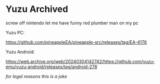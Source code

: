 # Yuzu Archived
screw off nintendo let me have funny red plumber man on my pc

Yuzu PC:

https://github.com/pineappleEA/pineapple-src/releases/tag/EA-4176

Yuzu Android:

https://web.archive.org/web/20240304142742/https://github.com/yuzu-emu/yuzu-android/releases/tag/android-278 

*for legal reasons this is a joke*
